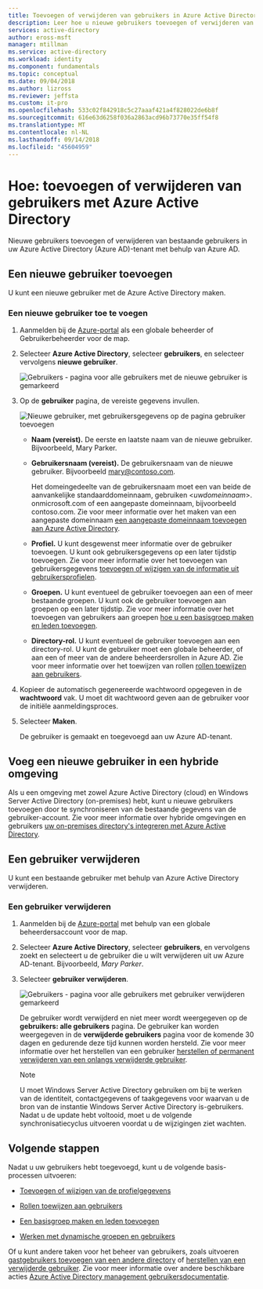 ```yaml
---
title: Toevoegen of verwijderen van gebruikers in Azure Active Directory | Microsoft Docs
description: Leer hoe u nieuwe gebruikers toevoegen of verwijderen van bestaande gebruikers met Azure Active Directory.
services: active-directory
author: eross-msft
manager: mtillman
ms.service: active-directory
ms.workload: identity
ms.component: fundamentals
ms.topic: conceptual
ms.date: 09/04/2018
ms.author: lizross
ms.reviewer: jeffsta
ms.custom: it-pro
ms.openlocfilehash: 533c02f842918c5c27aaaf421a4f828022de6b8f
ms.sourcegitcommit: 616e63d6258f036a2863acd96b73770e35ff54f8
ms.translationtype: MT
ms.contentlocale: nl-NL
ms.lasthandoff: 09/14/2018
ms.locfileid: "45604959"
---
```

# <a name="how-to-add-or-delete-users-using-azure-active-directory"></a>Hoe: toevoegen of verwijderen van gebruikers met Azure Active Directory
Nieuwe gebruikers toevoegen of verwijderen van bestaande gebruikers in uw Azure Active Directory (Azure AD)-tenant met behulp van Azure AD.

## <a name="add-a-new-user"></a>Een nieuwe gebruiker toevoegen
U kunt een nieuwe gebruiker met de Azure Active Directory maken.

### <a name="to-add-a-new-user"></a>Een nieuwe gebruiker toe te voegen
1. Aanmelden bij de [Azure-portal](https://portal.azure.com/) als een globale beheerder of Gebruikerbeheerder voor de map.

2. Selecteer **Azure Active Directory**, selecteer **gebruikers**, en selecteer vervolgens **nieuwe gebruiker**.

    ![Gebruikers - pagina voor alle gebruikers met de nieuwe gebruiker is gemarkeerd](media/add-users-azure-active-directory/new-user-all-users-blade.png)

3. Op de **gebruiker** pagina, de vereiste gegevens invullen.

    ![Nieuwe gebruiker, met gebruikersgegevens op de pagina gebruiker toevoegen](media/add-users-azure-active-directory/new-user-user-blade.png)

    - **Naam (vereist).** De eerste en laatste naam van de nieuwe gebruiker. Bijvoorbeeld, Mary Parker.

    - **Gebruikersnaam (vereist).** De gebruikersnaam van de nieuwe gebruiker. Bijvoorbeeld mary@contoso.com. 
    
        Het domeingedeelte van de gebruikersnaam moet een van beide de aanvankelijke standaarddomeinnaam, gebruiken <_uwdomeinnaam_>. onmicrosoft.com of een aangepaste domeinnaam, bijvoorbeeld contoso.com. Zie voor meer informatie over het maken van een aangepaste domeinnaam [een aangepaste domeinnaam toevoegen aan Azure Active Directory](add-custom-domain.md).

    - **Profiel.** U kunt desgewenst meer informatie over de gebruiker toevoegen. U kunt ook gebruikersgegevens op een later tijdstip toevoegen. Zie voor meer informatie over het toevoegen van gebruikersgegevens [toevoegen of wijzigen van de informatie uit gebruikersprofielen](active-directory-users-profile-azure-portal.md).

    - **Groepen.** U kunt eventueel de gebruiker toevoegen aan een of meer bestaande groepen. U kunt ook de gebruiker toevoegen aan groepen op een later tijdstip. Zie voor meer informatie over het toevoegen van gebruikers aan groepen [hoe u een basisgroep maken en leden toevoegen](active-directory-groups-create-azure-portal.md).

    - **Directory-rol.** U kunt eventueel de gebruiker toevoegen aan een directory-rol. U kunt de gebruiker moet een globale beheerder, of aan een of meer van de andere beheerdersrollen in Azure AD. Zie voor meer informatie over het toewijzen van rollen [rollen toewijzen aan gebruikers](active-directory-users-assign-role-azure-portal.md).

4. Kopieer de automatisch gegenereerde wachtwoord opgegeven in de **wachtwoord** vak. U moet dit wachtwoord geven aan de gebruiker voor de initiële aanmeldingsproces.

5. Selecteer **Maken**.

    De gebruiker is gemaakt en toegevoegd aan uw Azure AD-tenant.

## <a name="add-a-new-user-within-a-hybrid-environment"></a>Voeg een nieuwe gebruiker in een hybride omgeving
Als u een omgeving met zowel Azure Active Directory (cloud) en Windows Server Active Directory (on-premises) hebt, kunt u nieuwe gebruikers toevoegen door te synchroniseren van de bestaande gegevens van de gebruiker-account. Zie voor meer informatie over hybride omgevingen en gebruikers [uw on-premises directory's integreren met Azure Active Directory](../connect/active-directory-aadconnect.md).

## <a name="delete-a-user"></a>Een gebruiker verwijderen
U kunt een bestaande gebruiker met behulp van Azure Active Directory verwijderen.

### <a name="to-delete-a-user"></a>Een gebruiker verwijderen
1. Aanmelden bij de [Azure-portal](https://portal.azure.com/) met behulp van een globale beheerdersaccount voor de map.

2. Selecteer **Azure Active Directory**, selecteer **gebruikers**, en vervolgens zoekt en selecteert u de gebruiker die u wilt verwijderen uit uw Azure AD-tenant. Bijvoorbeeld, _Mary Parker_.

3. Selecteer **gebruiker verwijderen**.

    ![Gebruikers - pagina voor alle gebruikers met gebruiker verwijderen gemarkeerd](media/add-users-azure-active-directory/delete-user-all-users-blade.png)

    De gebruiker wordt verwijderd en niet meer wordt weergegeven op de **gebruikers: alle gebruikers** pagina. De gebruiker kan worden weergegeven in de **verwijderde gebruikers** pagina voor de komende 30 dagen en gedurende deze tijd kunnen worden hersteld. Zie voor meer informatie over het herstellen van een gebruiker [herstellen of permanent verwijderen van een onlangs verwijderde gebruiker](active-directory-users-restore.md).

    >[!Note]
    >U moet Windows Server Active Directory gebruiken om bij te werken van de identiteit, contactgegevens of taakgegevens voor waarvan u de bron van de instantie Windows Server Active Directory is-gebruikers. Nadat u de update hebt voltooid, moet u de volgende synchronisatiecyclus uitvoeren voordat u de wijzigingen ziet wachten.

## <a name="next-steps"></a>Volgende stappen
Nadat u uw gebruikers hebt toegevoegd, kunt u de volgende basis-processen uitvoeren:

- [Toevoegen of wijzigen van de profielgegevens](active-directory-users-profile-azure-portal.md)

- [Rollen toewijzen aan gebruikers](active-directory-users-assign-role-azure-portal.md)

- [Een basisgroep maken en leden toevoegen](active-directory-groups-create-azure-portal.md)

- [Werken met dynamische groepen en gebruikers](../users-groups-roles/groups-create-rule.md)

Of u kunt andere taken voor het beheer van gebruikers, zoals uitvoeren [gastgebruikers toevoegen van een andere directory](../b2b/what-is-b2b.md) of [herstellen van een verwijderde gebruiker](active-directory-users-restore.md). Zie voor meer informatie over andere beschikbare acties [Azure Active Directory management gebruikersdocumentatie](../users-groups-roles/index.yml).